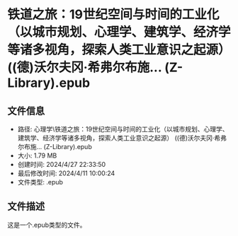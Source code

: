 ﻿# 铁道之旅：19世纪空间与时间的工业化（以城市规划、心理学、建筑学、经济学等诸多视角，探索人类工业意识之起源） ((德)沃尔夫冈·希弗尔布施... (Z-Library).epub

## 文件信息
- 路径: 心理学\铁道之旅：19世纪空间与时间的工业化（以城市规划、心理学、建筑学、经济学等诸多视角，探索人类工业意识之起源） ((德)沃尔夫冈·希弗尔布施... (Z-Library).epub
- 大小: 1.79 MB
- 创建时间: 2024/4/27 22:33:50
- 最后修改时间: 2024/4/11 10:00:24
- 文件类型: .epub

## 文件描述
这是一个.epub类型的文件。

